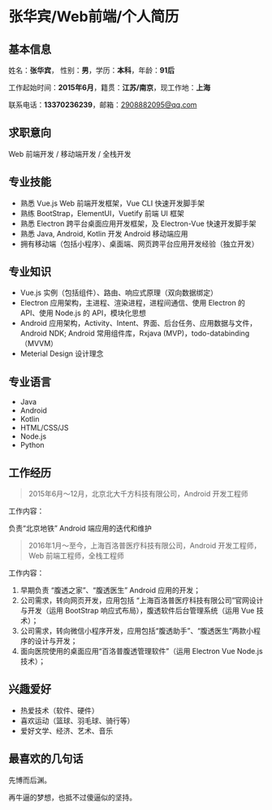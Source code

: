# 张华宾/Web前端/个人简历

## 基本信息
 
姓名：**张华宾**， 性别：**男**，学历：**本科**，年龄：**91后**

工作起始时间：**2015年6月**，籍贯：**江苏/南京**，现工作地：**上海**

联系电话：**13370236239**，邮箱：2908882095@qq.com

## 求职意向

Web 前端开发 / 移动端开发 / 全栈开发

## 专业技能

* 熟悉 Vue.js Web 前端开发框架，Vue CLI 快速开发脚手架
* 熟练 BootStrap，ElementUI，Vuetify 前端 UI 框架
* 熟悉 Electron 跨平台桌面应用开发框架，及 Electron-Vue 快速开发脚手架
* 熟悉 Java, Android, Kotlin 开发 Android 移动端应用
* 拥有移动端（包括小程序）、桌面端、网页跨平台应用开发经验（独立开发）

## 专业知识

* Vue.js 实例（包括组件）、路由、响应式原理（双向数据绑定）
* Electron 应用架构，主进程、渲染进程，进程间通信、使用 Electron 的 API、使用 Node.js 的 API，模块化思想
* Android 应用架构，Activity、Intent、界面、后台任务、应用数据与文件，Android NDK; Android 常用组件库，Rxjava (MVP)，todo-databinding（MVVM）
* Meterial Design 设计理念

## 专业语言

* Java
* Android
* Kotlin
* HTML/CSS/JS
* Node.js
* Python

## 工作经历

> 2015年6月～12月，北京北大千方科技有限公司，Android 开发工程师

工作内容：

负责“北京地铁” Android 端应用的迭代和维护

> 2016年1月～至今，上海百洛普医疗科技有限公司，Android 开发工程师，Web 前端工程师，全栈工程师

工作内容：

1. 早期负责 “腹透之家”、“腹透医生” Android 应用的开发；
2. 公司需求，转向网页开发，应用包括 “上海百洛普医疗科技有限公司”官网设计与开发（运用 BootStrap 响应式布局），腹透软件后台管理系统（运用 Vue 技术）；
3. 公司需求，转向微信小程序开发，应用包括“腹透助手”、“腹透医生”两款小程序的设计与开发；
4. 面向医院使用的桌面应用“百洛普腹透管理软件”（运用 Electron Vue Node.js 技术）；

## 兴趣爱好

* 热爱技术（软件、硬件）
* 喜欢运动（篮球、羽毛球、骑行等）
* 爱好文学、经济、艺术、音乐

## 最喜欢的几句话

先博而后渊。

再牛逼的梦想，也抵不过傻逼似的坚持。
